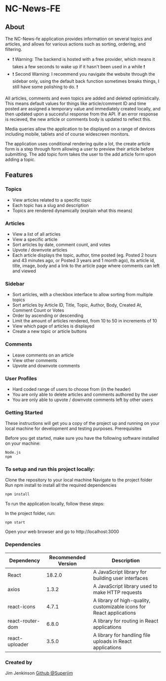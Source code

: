# NC-News-FE

## About

The NC-News-fe application provides information on several topics and articles, and allows for various actions such as sorting, ordering, and filtering.

- ❗ Warning: The backend is hosted with a free provider, which means it takes a few seconds to wake up if it hasn't been used in a while ❗
- ❗ Second Warning: I recommend you navigate the website through the sidebar only, using the default back function sometimes breaks things, I still have some polishing to do. ❗

All articles, comments and even topics are added and deleted optimistically. This means default values for things like article/comment ID and time posted are assigned a temporary value and immediately created locally, and then updated upon a succesful response from the API. If an error response is recieved, the new article or comments body is updated to reflect this.

Media queries allow the application to be displayed on a range of devices including mobile, tablets and of course widescreen monitors.

The application uses conditional rendering quite a lot, the create article form is a step through form allowing a user to preview their article before submitting. The add topic form takes the user to the add article form upon adding a topic.

## Features

### Topics

- View articles related to a specific topic
- Each topic has a slug and description
- Topics are rendered dynamically (explain what this means)

### Articles

- View a list of all articles
- View a specific article
- Sort articles by date, comment count, and votes
- Upvote / downvote articles
- Each article displays the topic, author, time posted (eg. Posted 2 hours and 43 minutes ago, or Posted 3 years and 1 month ago), its article id, title, image, body and a link to the article page where comments can left and viewed

### Sidebar

- Sort articles, with a checkbox interface to allow sorting from multiple topics
- Sort articles by Article ID, Title, Topic, Author, Body, Created At, Comment Count or Votes
- Order by ascending or descending
- Limit the amount of articles rendered, from 10 to 50 in increments of 10
- View which page of articles is displayed
- Create a new topic or article buttons

### Comments

- Leave comments on an article
- View other comments
- Upvote and downvote comments

### User Profiles

- Hard coded range of users to choose from (in the header)
- You are only able to delete articles and comments authored by the user
- You are only able to upvote / downvote comments left by other users

### Getting Started

These instructions will get you a copy of the project up and running on your local machine for development and testing purposes.
Prerequisites

Before you get started, make sure you have the following software installed on your machine:

```
Node.js
npm
```

### To setup and run this project locally:

Clone the repository to your local machine
Navigate to the project folder
Run npm install to install all the required dependencies

```bash
npm install
```

To run the application locally, follow these steps:

In the project folder, run:

```
npm start
```

Open your web browser and go to http://localhost:3000

### Dependencies

| Dependency       | Recommended Version | Description                                                          |
| ---------------- | ------------------- | -------------------------------------------------------------------- |
| React            | 18.2.0              | A JavaScript library for building user interfaces                    |
| axios            | 1.3.2               | A JavaScript library used to make HTTP requests                      |
| react-icons      | 4.7.1               | A library of high-quality, customizable icons for React applications |
| react-router-dom | 6.8.0               | A library for routing in React applications                          |
| react-uploader   | 3.5.0               | A library for handling file uploads in React applications            |

### Created by

Jim Jenkinson [Github @Superjim](https://github.com/Superjim/)
